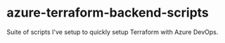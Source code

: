 # azure-terraform-backend-scripts
Suite of scripts I've setup to quickly setup Terraform with Azure DevOps. 
